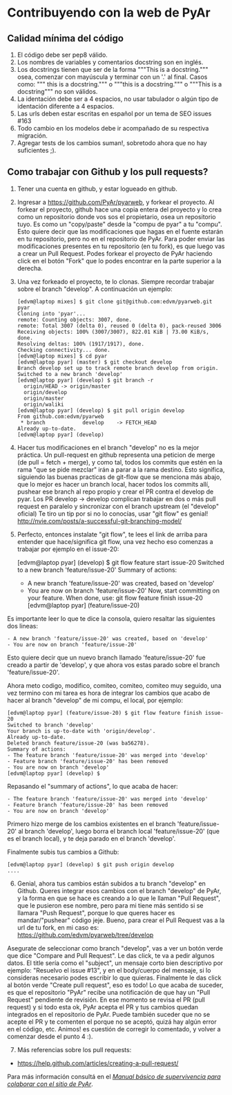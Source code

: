 # Contribuyendo con la web de PyAr

## Calidad mínima del código

1. El código debe ser pep8 válido.
2. Los nombres de variables y comentarios docstring son en inglés.
3. Los docstrings tienen que ser de la forma """This is a docstring.""" osea,
comenzar con mayúscula y terminar con un '.' al final. Casos como: """ this is
a docstring.""" o """this is a docstring.""" o """This is a docstring""" no son
válidos.
4. La identación debe ser a 4 espacios, no usar tabulador o algún tipo de
identación diferente a 4 espacios.
5. Las urls deben estar escritas en español por un tema de SEO issues #163
6. Todo cambio en los modelos debe ir acompañado de su respectiva migración.
7. Agregar tests de los cambios suman!, sobretodo ahora que no hay suficientes
   ;).

## Como trabajar con Github y los pull requests?

1. Tener una cuenta en github, y estar logueado en github.

2. Ingresar a https://github.com/PyAr/pyarweb, y forkear el proyecto.
Al forkear el proyecto, github hace una copia entera del proyecto y lo
crea como un repositorio donde vos sos el propietario, osea un repositorio
tuyo. Es como un "copy/paste" desde la "compu de pyar" a tu "compu". Esto
quiere decir que las modificaciones que hagas en el fuente estarán en tu
repositorio, pero no en el repositorio de PyAr. Para poder enviar las
modificaciones presentes en tu repositorio (en tu fork), es que luego vas
a crear un Pull Request. Podes forkear el proyecto de PyAr haciendo click
en el botón "Fork" que lo podes encontrar en la parte superior a la derecha.

3. Una vez forkeado el proyecto, te lo clonas. Siempre recordar trabajar
sobre el branch "develop". A continuación un ejemplo: 
    ```
    [edvm@laptop mixes] $ git clone git@github.com:edvm/pyarweb.git pyar
    Cloning into 'pyar'...
    remote: Counting objects: 3007, done.
    remote: Total 3007 (delta 0), reused 0 (delta 0), pack-reused 3006
    Receiving objects: 100% (3007/3007), 822.01 KiB | 73.00 KiB/s, done.
    Resolving deltas: 100% (1917/1917), done.
    Checking connectivity... done.
    [edvm@laptop mixes] $ cd pyar
    [edvm@laptop pyar] (master) $ git checkout develop
    Branch develop set up to track remote branch develop from origin.
    Switched to a new branch 'develop'
    [edvm@laptop pyar] (develop) $ git branch -r
      origin/HEAD -> origin/master
      origin/develop
      origin/master
      origin/waliki
    [edvm@laptop pyar] (develop) $ git pull origin develop
    From github.com:edvm/pyarweb
     * branch            develop    -> FETCH_HEAD
    Already up-to-date.
    [edvm@laptop pyar] (develop)
    ```

4. Hacer tus modificaciones en el branch "develop" no es la mejor práctica. 
Un pull-request en github representa una peticion de merge (de pull = fetch + merge), 
y como tal, todos los commits que estén en la rama "que se pide mezclar" 
irán a parar a la rama destino. Esto significa, siguiendo las buenas practicas 
de git-flow que se menciona más abajo, que lo mejor es hacer un branch local, 
hacer todos los commits allí, pushear ese branch al repo propio y crear el PR 
contra el develop de pyar. Los PR develop -> develop complican trabajar en dos 
o más pull request en paralelo y sincronizar con el branch upstream (el "develop" oficial) 
Te tiro un tip por si no lo conocías, usar "git flow" es genial! 
http://nvie.com/posts/a-successful-git-branching-model/

5. Perfecto, entonces instalate "git flow", te lees el link de arriba para
entender que hace/significa git flow, una vez hecho eso comenzas a trabajar
por ejemplo en el issue-20:
 
    [edvm@laptop pyar] (develop) $ git flow feature start issue-20 
    Switched to a new branch 'feature/issue-20'
    Summary of actions:
    - A new branch 'feature/issue-20' was created, based on 'develop'
    - You are now on branch 'feature/issue-20'
    Now, start committing on your feature. When done, use:
         git flow feature finish issue-20 
    [edvm@laptop pyar] (feature/issue-20) 

Es importante leer lo que te dice la consola, quiero resaltar las siguientes
dos lineas:

    - A new branch 'feature/issue-20' was created, based on 'develop'
    - You are now on branch 'feature/issue-20'

Esto quiere decir que un nuevo branch llamado 'feature/issue-20' fue creado
a partir de 'develop', y que ahora vos estas parado sobre el branch 
'feature/issue-20'.

Ahora meto codigo, modifico, comiteo, comiteo, comiteo muy seguido, una
vez termino con mi tarea es hora de integrar los cambios que acabo de
hacer al branch "develop" de mi compu, el local, por ejemplo: 

    [edvm@laptop pyar] (feature/issue-20) $ git flow feature finish issue-20 
    Switched to branch 'develop'
    Your branch is up-to-date with 'origin/develop'.
    Already up-to-date.
    Deleted branch feature/issue-20 (was ba56278).
    Summary of actions:
    - The feature branch 'feature/issue-20' was merged into 'develop'
    - Feature branch 'feature/issue-20' has been removed
    - You are now on branch 'develop'
    [edvm@laptop pyar] (develop) $

Repasando el "summary of actions", lo que acaba de hacer:

    - The feature branch 'feature/issue-20' was merged into 'develop'
    - Feature branch 'feature/issue-20' has been removed
    - You are now on branch 'develop'

Primero hizo merge de los cambios existentes en el branch 'feature/issue-20'
al branch 'develop', luego borra el branch local 'feature/issue-20' (que es
el branch local), y te deja parado en el branch 'develop'.

Finalmente subis tus cambios a Github:

    [edvm@laptop pyar] (develop) $ git push origin develop
    ....


6. Genial, ahora tus cambios están subidos a tu branch "develop" en Github.
Queres integrar esos cambios con el branch "develop" de PyAr, y la forma
en que se hace es creando a lo que le llaman "Pull Request", que le
pusieron ese nombre, pero para mi tiene más sentido si se llamara 
"Push Request", porque lo que queres hacer es mandar/"pushear" código jeje.
Bueno, para crear el Pull Request vas a la url de tu fork, en mi caso es:
https://github.com/edvm/pyarweb/tree/develop

Asegurate de seleccionar como branch "develop", vas a ver un botón verde
que dice "Compare and Pull Request". Le das click, te va a pedir algunos
datos. El title sería como el "subject", un mensaje corto bien descriptivo
por ejemplo: "Resuelvo el issue #13", y en el body/cuerpo del mensaje, si
lo consideras necesario podes escribir lo que quieras. Finalmente le das
click al botón verde "Create pull request", eso es todo! Lo que acaba de
suceder, es que el repositorio "PyAr" recibe una notificación de que hay
un "Pull Request" pendiente de revisión. En ese momento se revisa el
PR (pull request) y si todo esta ok, PyAr acepta el PR y tus cambios 
quedan integrados en el repositorio de PyAr. Puede también suceder que
no se acepte el PR y te comenten el porque no se aceptó, quizá hay algún
error en el código, etc. Animos! es cuestión de corregir lo comentado,
y volver a comenzar desde el punto 4 :).  

7. Más referencias sobre los pull requests:

- https://help.github.com/articles/creating-a-pull-request/
 
Para más información consultá en el [*Manual básico de supervivencia para colaborar 
con el sitio de PyAr*](https://github.com/PyAr/pyarweb/wiki/Manual-b%C3%A1sico-de-supervivencia-para-colaborar-con-el-sitio-de-PyAr).

